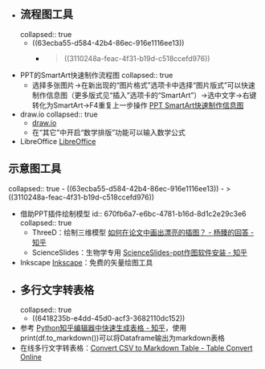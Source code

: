 - ## 流程图工具
  collapsed:: true
	- ((63ecba55-d584-42b4-86ec-916e1116ee13))
		- > ((3110248a-feac-4f31-b19d-c518ccefd976))
- PPT的SmartArt快速制作流程图
  collapsed:: true
	- 选择多张图片->在新出现的“图片格式”选项卡中选择“图片版式”可以快速制作信息图（更多版式见“插入”选项卡的“SmartArt”）->选中文字->右键转化为SmartArt->F4重复上一步操作 [PPT SmartArt快速制作信息图](https://zhuanlan.zhihu.com/p/28379031)
- draw.io
  collapsed:: true
	- [draw.io](https://www.diagrams.net/)
	- 在“其它”中开启“数学排版”功能可以输入数学公式
- LibreOffice [LibreOffice](https://alternativeto.net/software/libreoffice---draw/about/)
## 示意图工具
collapsed:: true
	- ((63ecba55-d584-42b4-86ec-916e1116ee13))
		- > ((3110248a-feac-4f31-b19d-c518ccefd976))
- 借助PPT插件绘制模型
  id:: 670fb6a7-e6bc-4781-b16d-8d1c2e29c3e6
  collapsed:: true
	- ThreeD：绘制三维模型 [如何在论文中画出漂亮的插图？ - 杨臻的回答 - 知乎](https://www.zhihu.com/question/21664179/answer/123609952)
	- ScienceSlides：生物学专用 [ScienceSlides-ppt作图软件安装 - 知乎](https://zhuanlan.zhihu.com/p/367109715)
- Inkscape [Inkscape](https://alternativeto.net/software/inkscape/about/)：免费的矢量绘图工具
- ## 多行文字转表格
  collapsed:: true
	- ((6418235b-e4dd-45d0-acf3-3682110dc152))
- 参考 [Python知乎编辑器中快速生成表格 - 知乎](https://zhuanlan.zhihu.com/p/114281839)，使用print(df.to_markdown())可以将Dataframe输出为markdown表格
- 在线多行文字转表格：[Convert CSV to Markdown Table - Table Convert Online](https://tableconvert.com/csv-to-markdown)
